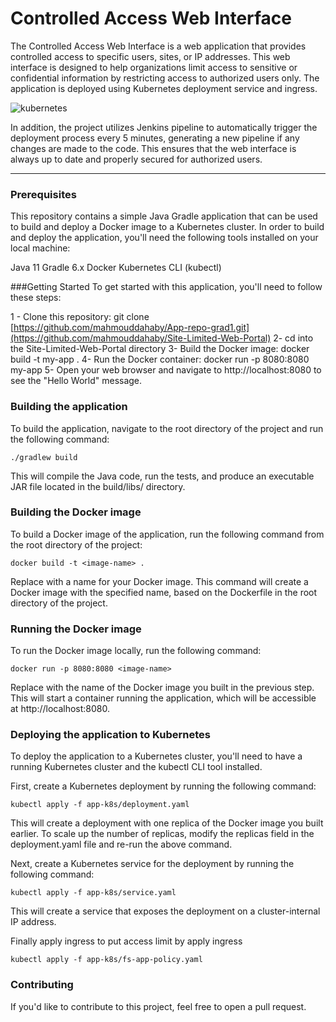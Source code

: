 
# Controlled Access Web Interface
The Controlled Access Web Interface is a web application that provides controlled access to specific users, sites, or IP addresses. This web interface is designed to help organizations limit access to sensitive or confidential information by restricting access to authorized users only. The application is deployed using Kubernetes deployment service and ingress.

![kubernetes](https://user-images.githubusercontent.com/99130650/229163422-63a5ca52-218a-4709-9451-250509bfa4c4.jpg)

In addition, the project utilizes Jenkins pipeline to automatically trigger the deployment process every 5 minutes, generating a new pipeline if any changes are made to the code. This ensures that the web interface is always up to date and properly secured for authorized users.

-----


### Prerequisites
This repository contains a simple Java Gradle application that can be used to build and deploy a Docker image to a Kubernetes cluster.
In order to build and deploy the application, you'll need the following tools installed on your local machine:

Java 11
Gradle 6.x
Docker
Kubernetes CLI (kubectl)

###Getting Started
To get started with this application, you'll need to follow these steps:


1 - Clone this repository: git clone [https://github.com/mahmouddahaby/App-repo-grad1.git](https://github.com/mahmouddahaby/Site-Limited-Web-Portal)
2- cd into the Site-Limited-Web-Portal directory
3- Build the Docker image: docker build -t my-app .
4- Run the Docker container: docker run -p 8080:8080 my-app
5- Open your web browser and navigate to http://localhost:8080 to see the "Hello World" message.

### Building the application
To build the application, navigate to the root directory of the project and run the following command:

 ```
./gradlew build
 ```
This will compile the Java code, run the tests, and produce an executable JAR file located in the build/libs/ directory.

### Building the Docker image
To build a Docker image of the application, run the following command from the root directory of the project:

 ```
docker build -t <image-name> .
 ```
Replace <image-name> with a name for your Docker image. This command will create a Docker image with the specified name, based on the Dockerfile in the root directory of the project.

### Running the Docker image
To run the Docker image locally, run the following command:

 ```
docker run -p 8080:8080 <image-name>
 ```
Replace <image-name> with the name of the Docker image you built in the previous step. This will start a container running the application, which will be accessible at http://localhost:8080.

### Deploying the application to Kubernetes
To deploy the application to a Kubernetes cluster, you'll need to have a running Kubernetes cluster and the kubectl CLI tool installed.

First, create a Kubernetes deployment by running the following command:

 ```
kubectl apply -f app-k8s/deployment.yaml
 ```
This will create a deployment with one replica of the Docker image you built earlier. To scale up the number of replicas, modify the replicas field in the deployment.yaml file and re-run the above command.

Next, create a Kubernetes service for the deployment by running the following command:

 ```
kubectl apply -f app-k8s/service.yaml
 ```
This will create a service that exposes the deployment on a cluster-internal IP address.


Finally apply ingress to put access limit by apply ingress

```
kubectl apply -f app-k8s/fs-app-policy.yaml
```

### Contributing
If you'd like to contribute to this project, feel free to open a pull request.
